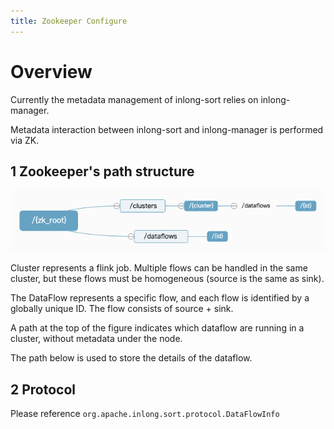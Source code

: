 ```yaml
---
title: Zookeeper Configure
---
```


# Overview
Currently the metadata management of inlong-sort relies on inlong-manager.

Metadata interaction between inlong-sort and inlong-manager is performed via ZK.

## 1 Zookeeper's path structure

![img.png](img.png)


Cluster represents a flink job. Multiple flows can be handled in the same cluster, but these flows must be homogeneous (source is the same as sink).

The DataFlow represents a specific flow, and each flow is identified by a globally unique ID. The flow consists of source + sink.

A path at the top of the figure indicates which dataflow are running in a cluster, without metadata under the node.

The path below is used to store the details of the dataflow.

## 2 Protocol
Please reference
`org.apache.inlong.sort.protocol.DataFlowInfo`